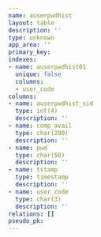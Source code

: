 ```yaml
---
name: auserpwdhist
layout: table
description: ''
type: unknown
app_area: ''
primary_key: 
indexes:
- name: auserpwdhist01
  unique: false
  columns:
  - user_code
columns:
- name: auserpwdhist_sid
  type: int(4)
  description: ''
- name: comp_avail
  type: char(200)
  description: ''
- name: pwd
  type: char(50)
  description: ''
- name: tstamp
  type: timestamp
  description: ''
- name: user_code
  type: char(3)
  description: ''
relations: []
pseudo_pk: 
---
```


